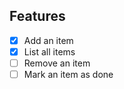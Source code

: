 ## Features

- [x] Add an item
- [x] List all items
- [ ] Remove an item
- [ ] Mark an item as done
